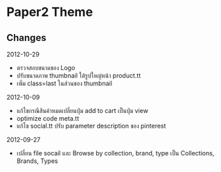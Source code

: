 Paper2 Theme
===========

Changes
-------------
2012-10-29
- ตรวจสอบขนาดของ Logo
- ปรับขนาดภาพ thumbnail ใต้รูปใหญ่หน้า product.tt
- เพิ่ม class=last ในส่วนของ thumbnail

2012-10-09
- แก้ไขกรณีสินค้าหมดเปลี่ยนปุ่ม add to cart เป็นปุ่ม view
- optimize code meta.tt
- แก้ไข social.tt ปรับ parameter description ของ pinterest

2012-09-27
- เปลี่ยน file socail และ  Browse by collection, brand, type เป็น Collections, Brands, Types
